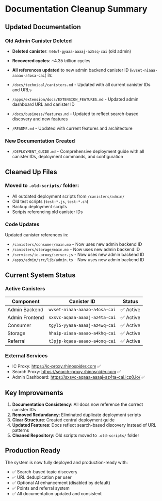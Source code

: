 # Documentation Cleanup Summary

## Updated Documentation

### Old Admin Canister Deleted
- **Deleted canister**: `444wf-gyaaa-aaaaj-az5sq-cai` (old admin)
- **Recovered cycles**: ~4.35 trillion cycles
- **All references updated** to new admin backend canister ID (`wvset-niaaa-aaaao-a4osa-cai`) in:

- `/docs/technical/canisters.md` - Updated with all current canister IDs and URLs
- `/apps/extension/docs/EXTENSION_FEATURES.md` - Updated admin dashboard URL and canister ID
- `/docs/business/features.md` - Updated to reflect search-based discovery and new features
- `/README.md` - Updated with current features and architecture

### New Documentation Created
- `/DEPLOYMENT_GUIDE.md` - Comprehensive deployment guide with all canister IDs, deployment commands, and configuration

## Cleaned Up Files

### Moved to `.old-scripts/` folder:
- All outdated deployment scripts from `/canisters/admin/`
- Old test scripts (`test-*.js`, `test-*.sh`)
- Backup deployment scripts
- Scripts referencing old canister IDs

### Code Updates
Updated canister references in:
- `/canisters/consumer/main.mo` - Now uses new admin backend ID
- `/canisters/storage/main.mo` - Now uses new admin backend ID  
- `/services/ic-proxy/server.js` - Now uses new admin backend ID
- `/apps/admin/src/lib/admin.ts` - Now uses new admin backend ID

## Current System Status

### Active Canisters
| Component | Canister ID | Status |
|-----------|-------------|--------|
| Admin Backend | `wvset-niaaa-aaaao-a4osa-cai` | ✅ Active |
| Admin Frontend | `sxsvc-aqaaa-aaaaj-az4ta-cai` | ✅ Active |
| Consumer | `tgyl5-yyaaa-aaaaj-az4wq-cai` | ✅ Active |
| Storage | `hhaip-uiaaa-aaaao-a4khq-cai` | ✅ Active |
| Referral | `t3pjp-kqaaa-aaaao-a4ooq-cai` | ✅ Active |

### External Services
- IC Proxy: https://ic-proxy.rhinospider.com ✅
- Search Proxy: https://search-proxy.rhinospider.com ✅
- Admin Dashboard: https://sxsvc-aqaaa-aaaaj-az4ta-cai.icp0.io/ ✅

## Key Improvements

1. **Documentation Consistency**: All docs now reference the correct canister IDs
2. **Removed Redundancy**: Eliminated duplicate deployment scripts
3. **Clear Structure**: Created central deployment guide
4. **Updated Features**: Docs reflect search-based discovery instead of URL patterns
5. **Cleaned Repository**: Old scripts moved to `.old-scripts/` folder

## Production Ready

The system is now fully deployed and production-ready with:
- ✅ Search-based topic discovery
- ✅ URL deduplication per user
- ✅ Optional AI enhancement (disabled by default)
- ✅ Points and referral system
- ✅ All documentation updated and consistent